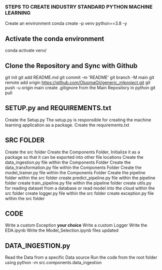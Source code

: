 ### STEPS TO CREATE INDUSTRY STANDARD PYTHON MACHINE LEARNING
Create an environment
conda create -p venv python==3.8 -y

## Activate the conda environment
conda activate venv/

## Clone the Repository and Sync with Github
git init
git add README.md
git commit -m 'README'
git branch -M main
git remote add origin https://github.com/OluomaOji/generic_mlproject.git
git push -u origin main
create .gitignore from the Main Repository in python
git pull

## SETUP.py and REQUIREMENTS.txt
Create the Setup.py
The setup.py is responsible for creating the machine learning application as a package.
Create the requirements.txt

## SRC FOLDER
Create the src folder
Create the Components Folder, Initialize it as a package so that it can be exported into other file locations
Create the data_ingestion.py file within the Components Folder
Create the data_transformation.py file within the Components Folder
Create the model_trainer.py file within the Components Folder
Create the pipeline folder within the src folder
create predict_pipeline.py file within the pipeline folder
create train_pipeline.py file within the pipeline folder
create utils.py for reading dataset from a database or read model into the cloud within the src folder
create logger.py file within the src folder
create exception.py file within the src folder

## CODE
Write a custom Exception **your choice**
Write a custom Logger
Write the EDA.ipynb
Write the Model_Selection.ipynb
files updated

## DATA_INGESTION.py
Read the Data from a specific Data source
Run the code from the root folder using python -m src.components.data_ingestion